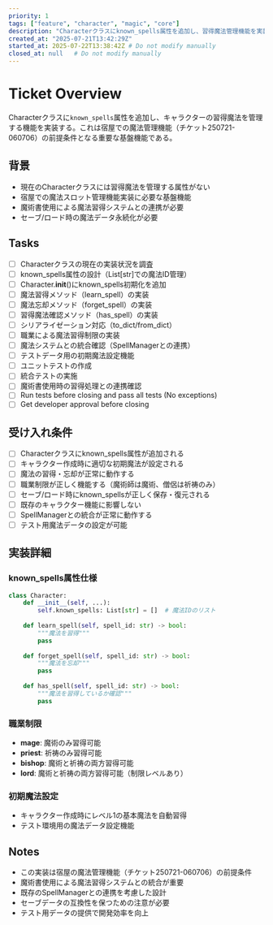 ```yaml
---
priority: 1
tags: ["feature", "character", "magic", "core"]
description: "Characterクラスにknown_spells属性を追加し、習得魔法管理機能を実装"
created_at: "2025-07-21T13:42:29Z"
started_at: 2025-07-22T13:38:42Z # Do not modify manually
closed_at: null   # Do not modify manually
---
```


# Ticket Overview

Characterクラスに`known_spells`属性を追加し、キャラクターの習得魔法を管理する機能を実装する。これは宿屋での魔法管理機能（チケット250721-060706）の前提条件となる重要な基盤機能である。

## 背景
- 現在のCharacterクラスには習得魔法を管理する属性がない
- 宿屋での魔法スロット管理機能実装に必要な基盤機能
- 魔術書使用による魔法習得システムとの連携が必要
- セーブ/ロード時の魔法データ永続化が必要

## Tasks

- [ ] Characterクラスの現在の実装状況を調査
- [ ] known_spells属性の設計（List[str]での魔法ID管理）
- [ ] Character.__init__()にknown_spells初期化を追加
- [ ] 魔法習得メソッド（learn_spell）の実装
- [ ] 魔法忘却メソッド（forget_spell）の実装
- [ ] 習得魔法確認メソッド（has_spell）の実装
- [ ] シリアライゼーション対応（to_dict/from_dict）
- [ ] 職業による魔法習得制限の実装
- [ ] 魔法システムとの統合確認（SpellManagerとの連携）
- [ ] テストデータ用の初期魔法設定機能
- [ ] ユニットテストの作成
- [ ] 統合テストの実施
- [ ] 魔術書使用時の習得処理との連携確認
- [ ] Run tests before closing and pass all tests (No exceptions)
- [ ] Get developer approval before closing

## 受け入れ条件
- [ ] Characterクラスにknown_spells属性が追加される
- [ ] キャラクター作成時に適切な初期魔法が設定される
- [ ] 魔法の習得・忘却が正常に動作する
- [ ] 職業制限が正しく機能する（魔術師は魔術、僧侶は祈祷のみ）
- [ ] セーブ/ロード時にknown_spellsが正しく保存・復元される
- [ ] 既存のキャラクター機能に影響しない
- [ ] SpellManagerとの統合が正常に動作する
- [ ] テスト用魔法データの設定が可能

## 実装詳細

### known_spells属性仕様
```python
class Character:
    def __init__(self, ...):
        self.known_spells: List[str] = []  # 魔法IDのリスト
    
    def learn_spell(self, spell_id: str) -> bool:
        """魔法を習得"""
        pass
    
    def forget_spell(self, spell_id: str) -> bool:
        """魔法を忘却"""
        pass
    
    def has_spell(self, spell_id: str) -> bool:
        """魔法を習得しているか確認"""
        pass
```

### 職業制限
- **mage**: 魔術のみ習得可能
- **priest**: 祈祷のみ習得可能
- **bishop**: 魔術と祈祷の両方習得可能
- **lord**: 魔術と祈祷の両方習得可能（制限レベルあり）

### 初期魔法設定
- キャラクター作成時にレベル1の基本魔法を自動習得
- テスト環境用の魔法データ設定機能

## Notes

- この実装は宿屋の魔法管理機能（チケット250721-060706）の前提条件
- 魔術書使用による魔法習得システムとの統合が重要
- 既存のSpellManagerとの連携を考慮した設計
- セーブデータの互換性を保つための注意が必要
- テスト用データの提供で開発効率を向上
